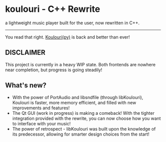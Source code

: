 # koulouri - C++ Rewrite
a lightweight music player built for the user, now rewritten in C++.

---

You read that right. [Koulouri(py)](https://github.com/zeropointnothing/koulouri) is back and better than ever!

## DISCLAIMER
This project is currently in a heavy WIP state. Both frontends are nowhere near completion,
but progress is going steadily!

## What's new?

- With the power of PortAudio and libsndfile (through libKoulouri), Koulouri is faster, more memory efficient, and
filled with new improvements and features!
- The Qt GUI (work in progress) is making a comeback! With the tighter integration provided with the rewrite,
you can now choose how you want to interface with your music!
- The power of retrospect - libKoulouri was built upon the knowledge of its predecessor, allowing for smarter
design choices from the start!